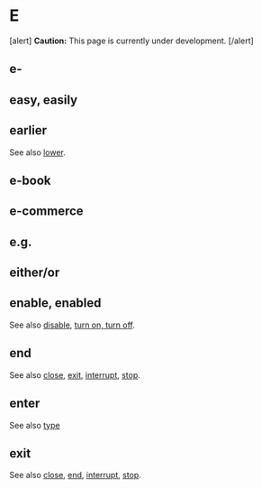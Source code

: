 # E

[alert] **Caution:** This page is currently under development. [/alert]

## e-

## easy, easily
## earlier


See also [lower](l.md).

## e-book
## e-commerce
## e.g.
## either/or
## enable, enabled


See also [disable](), [turn on, turn off]().

## end


See also [close](), [exit](), [interrupt](), [stop]().

## enter


See also [type](t.md)

## exit

See also [close](), [end](), [interrupt](), [stop]().
